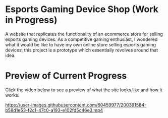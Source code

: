 # Esports Gaming Device Shop (Work in Progress)
A website that replicates the functionality of an ecommerce store for selling esports gaming devices.
As a competitive gaming enthusiast, I wondered what it would be like to have my own online store selling esports gaming devices; this project is a prototype which essentially revolves around that idea.

# Preview of Current Progress
Click the video below to see a preview of what the site looks like and how it works.

https://user-images.githubusercontent.com/60459977/200391584-b58d1e53-f2c1-47c0-a193-e102fd5c46e3.mp4
